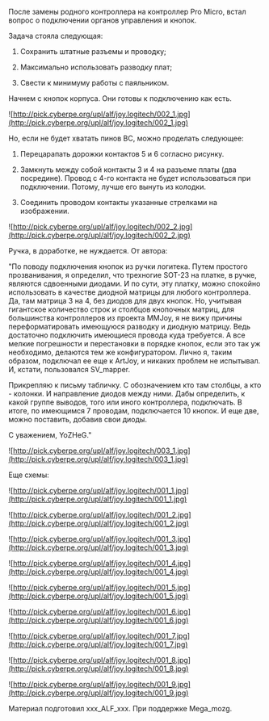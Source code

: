 После замены родного контроллера на контроллер Pro Micro, встал вопрос о подключении органов управления и кнопок.

Задача стояла следующая:

1. Сохранить штатные разъемы и проводку;

2. Максимально использовать разводку плат;

3. Свести к минимуму работы с паяльником.


Начнем с кнопок корпуса. Они готовы к подключению как есть.

![http://pick.cyberpe.org/upl/alf/joy.logitech/002_1.jpg](http://pick.cyberpe.org/upl/alf/joy.logitech/002_1.jpg)

Но, если не будет хватать пинов BC, можно проделать следующее:


1. Перецарапать дорожки контактов 5 и 6 согласно рисунку.

2. Замкнуть между собой контакты 3 и 4 на разъеме платы (два посредине). Провод с 4-го контакта  не будет использоваться при подключении. Потому, лучше его вынуть из колодки.

4. Соединить проводом контакты указанные стрелками на изображении.

![http://pick.cyberpe.org/upl/alf/joy.logitech/002_2.jpg](http://pick.cyberpe.org/upl/alf/joy.logitech/002_2.jpg)

Ручка, в доработке, не нуждается.
От автора:

"По поводу подключения кнопок из ручки логитека.
Путем простого прозванивания, я определил, что трехногие SOT-23 на платке, в ручке, являются сдвоенными диодами. И по сути, эту платку, можно спокойно использовать в качестве диодной матрицы для любого контроллера.
Да, там матрица 3 на 4, без диодов для двух кнопок. Но, учитывая гигантское количество строк и столбцов кнопочных матриц, для большинства контроллеров из проекта MMJoy, я не вижу причины переформатировать имеющуюся разводку и диодную матрицу. Ведь достаточно подключить имеющиеся провода куда требуется. А все мелкие погрешности и перестановки в порядке кнопок, если это так уж необходимо, делаются тем же конфигуратором.
Лично я, таким образом, подключал ее еще к ArtJoy, и никаких проблем не испытывал. И, кстати, пользовался SV\_mapper.

Прикрепляю к письму табличку. С обозначением кто там столбцы, а кто - колонки. И направление диодов между ними. Дабы определить, к какой группе выводов, того или иного контроллера, подключать.
В итоге, по имеющимся 7 проводам, подключается 10 кнопок. И еще две, можно поставить, добавив свои диоды.

С уважением, YoZHeG."

![http://pick.cyberpe.org/upl/alf/joy.logitech/003_1.jpg](http://pick.cyberpe.org/upl/alf/joy.logitech/003_1.jpg)


Еще схемы:

![http://pick.cyberpe.org/upl/alf/joy.logitech/001_1.jpg](http://pick.cyberpe.org/upl/alf/joy.logitech/001_1.jpg)

![http://pick.cyberpe.org/upl/alf/joy.logitech/001_2.jpg](http://pick.cyberpe.org/upl/alf/joy.logitech/001_2.jpg)

![http://pick.cyberpe.org/upl/alf/joy.logitech/001_3.jpg](http://pick.cyberpe.org/upl/alf/joy.logitech/001_3.jpg)

![http://pick.cyberpe.org/upl/alf/joy.logitech/001_4.jpg](http://pick.cyberpe.org/upl/alf/joy.logitech/001_4.jpg)

![http://pick.cyberpe.org/upl/alf/joy.logitech/001_5.jpg](http://pick.cyberpe.org/upl/alf/joy.logitech/001_5.jpg)

![http://pick.cyberpe.org/upl/alf/joy.logitech/001_6.jpg](http://pick.cyberpe.org/upl/alf/joy.logitech/001_6.jpg)

![http://pick.cyberpe.org/upl/alf/joy.logitech/001_7.jpg](http://pick.cyberpe.org/upl/alf/joy.logitech/001_7.jpg)

![http://pick.cyberpe.org/upl/alf/joy.logitech/001_8.jpg](http://pick.cyberpe.org/upl/alf/joy.logitech/001_8.jpg)

![http://pick.cyberpe.org/upl/alf/joy.logitech/001_9.jpg](http://pick.cyberpe.org/upl/alf/joy.logitech/001_9.jpg)


Материал подготовил xxx\_ALF\_xxx. При поддержке Mega\_mozg.